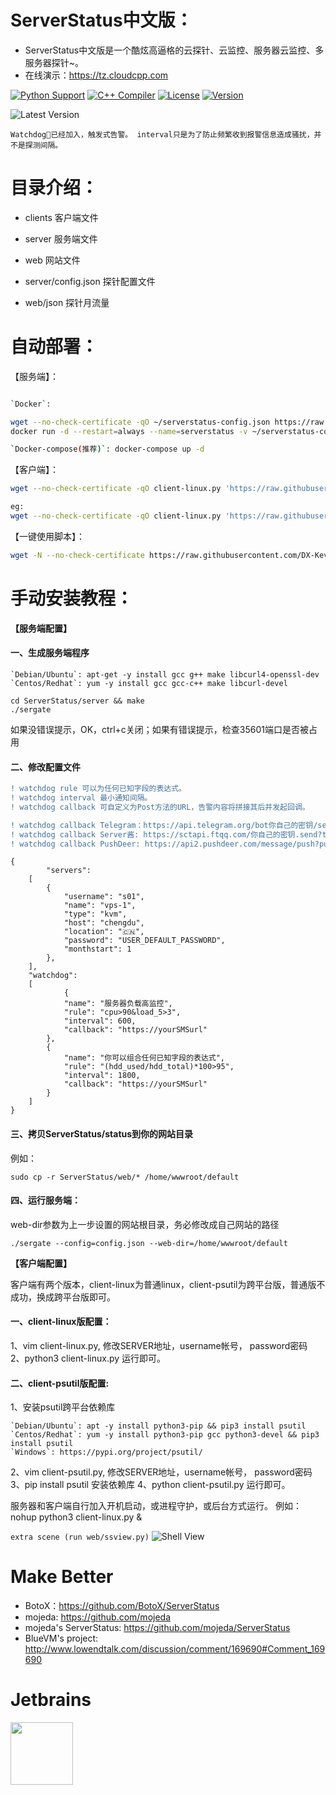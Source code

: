 # ServerStatus中文版：   

* ServerStatus中文版是一个酷炫高逼格的云探针、云监控、服务器云监控、多服务器探针~。
* 在线演示：https://tz.cloudcpp.com    

[![Python Support](https://img.shields.io/badge/python-3.6%2B%20-blue.svg)](https://github.com/DX-Kevin/ServerStatus)
[![C++ Compiler](http://img.shields.io/badge/C++-GNU-blue.svg?style=flat&logo=cplusplus)](https://github.com/DX-Kevin/ServerStatus)
[![License](https://img.shields.io/badge/license-MIT-4EB1BA.svg?style=flat-square)](https://github.com/DX-Kevin/ServerStatus)
[![Version](https://img.shields.io/badge/Version-Build%201.0.9-red)](https://github.com/DX-Kevin/ServerStatus)

![Latest Version](http://dl.cpp.la/Archive/serverstatus_1.0.9.png)

`Watchdog🐶已经加入，触发式告警。 interval只是为了防止频繁收到报警信息造成骚扰，并不是探测间隔。`    

# 目录介绍：

* clients       	客户端文件
* server       	 	服务端文件  
* web           	网站文件

* server/config.json	探针配置文件                                
* web/json      	探针月流量        

# 自动部署：

【服务端】：
```bash

`Docker`:     

wget --no-check-certificate -qO ~/serverstatus-config.json https://raw.githubusercontent.com/DX-Kevin/ServerStatus/master/server/config.json && mkdir ~/serverstatus-monthtraffic    
docker run -d --restart=always --name=serverstatus -v ~/serverstatus-config.json:/ServerStatus/server/config.json -v ~/serverstatus-monthtraffic:/usr/share/nginx/html/json -p 80:80 -p 35601:35601 cppla/serverstatus:latest     

`Docker-compose(推荐)`: docker-compose up -d
```

【客户端】：
```bash
wget --no-check-certificate -qO client-linux.py 'https://raw.githubusercontent.com/DX-Kevin/ServerStatus/master/clients/client-linux.py' && nohup python3 client-linux.py SERVER={$SERVER} USER={$USER} PASSWORD={$PASSWORD} >/dev/null 2>&1 &

eg:
wget --no-check-certificate -qO client-linux.py 'https://raw.githubusercontent.com/DX-Kevin/ServerStatus/master/clients/client-linux.py' && nohup python3 client-linux.py SERVER=45.79.67.132 USER=s04  >/dev/null 2>&1 &
```

【一键使用脚本】：
```bash
wget -N --no-check-certificate https://raw.githubusercontent.com/DX-Kevin/ServerStatus/master/status.sh && chmod +x status.sh && bash status.sh c
```
# 手动安装教程：     
   
**【服务端配置】**           
          
#### 一、生成服务端程序              
```
`Debian/Ubuntu`: apt-get -y install gcc g++ make libcurl4-openssl-dev
`Centos/Redhat`: yum -y install gcc gcc-c++ make libcurl-devel

cd ServerStatus/server && make
./sergate
```
如果没错误提示，OK，ctrl+c关闭；如果有错误提示，检查35601端口是否被占用    

#### 二、修改配置文件         
```diff
! watchdog rule 可以为任何已知字段的表达式。         
! watchdog interval 最小通知间隔。
! watchdog callback 可自定义为Post方法的URL，告警内容将拼接其后并发起回调。   

! watchdog callback Telegram：https://api.telegram.org/bot你自己的密钥/sendMessage?parse_mode=HTML&disable_web_page_preview=true&chat_id=你自己的标识&text=
! watchdog callback Server酱: https://sctapi.ftqq.com/你自己的密钥.send?title=ServerStatus&desp=
! watchdog callback PushDeer: https://api2.pushdeer.com/message/push?pushkey=你自己的密钥&text=  
```

```
{
        "servers":
	[
		{
			"username": "s01",
			"name": "vps-1",
			"type": "kvm",
			"host": "chengdu",
			"location": "🇨🇳",
			"password": "USER_DEFAULT_PASSWORD",
			"monthstart": 1
		},
	],
	"watchdog":
	[
	        {
			"name": "服务器负载高监控",
			"rule": "cpu>90&load_5>3",
			"interval": 600,
			"callback": "https://yourSMSurl"
		},
		{
			"name": "你可以组合任何已知字段的表达式",
			"rule": "(hdd_used/hdd_total)*100>95",
			"interval": 1800,
			"callback": "https://yourSMSurl"
		}
	]
}       
```

#### 三、拷贝ServerStatus/status到你的网站目录        
例如：
```
sudo cp -r ServerStatus/web/* /home/wwwroot/default
```

#### 四、运行服务端：             
web-dir参数为上一步设置的网站根目录，务必修改成自己网站的路径   
```
./sergate --config=config.json --web-dir=/home/wwwroot/default   
```

**【客户端配置】**    

客户端有两个版本，client-linux为普通linux，client-psutil为跨平台版，普通版不成功，换成跨平台版即可。        

#### 一、client-linux版配置：       
1、vim client-linux.py, 修改SERVER地址，username帐号， password密码        
2、python3 client-linux.py 运行即可。      

#### 二、client-psutil版配置:                
1、安装psutil跨平台依赖库       
```
`Debian/Ubuntu`: apt -y install python3-pip && pip3 install psutil    
`Centos/Redhat`: yum -y install python3-pip gcc python3-devel && pip3 install psutil      
`Windows`: https://pypi.org/project/psutil/    
```
2、vim client-psutil.py, 修改SERVER地址，username帐号， password密码 
3、pip install psutil 安装依赖库 
4、python client-psutil.py 运行即可。    

服务器和客户端自行加入开机启动，或进程守护，或后台方式运行。 例如： nohup python3 client-linux.py &    

`extra scene (run web/ssview.py)`
![Shell View](http://dl.cpp.la/Archive/serverstatus-shell.png)


# Make Better        

* BotoX：https://github.com/BotoX/ServerStatus
* mojeda: https://github.com/mojeda 
* mojeda's ServerStatus: https://github.com/mojeda/ServerStatus
* BlueVM's project: http://www.lowendtalk.com/discussion/comment/169690#Comment_169690

# Jetbrains    

<a href="https://www.jetbrains.com/?from=ServerStatus"><img src="https://resources.jetbrains.com/storage/products/company/brand/logos/jb_square.png" width="100px"></a>
